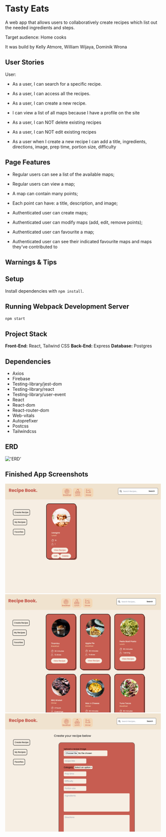 Tasty Eats 
=========

A web app that allows users to collaboratively create recipes which list out the needed ingredients and steps. 

Target audience: Home cooks 

It was build by Kelly Atmore, William Wijaya, Dominik Wrona 


## User Stories

User:
- As a user, I can search for a specific recipe. 

- As a user, I can access all the recipes. 

- As a user, I can create a new recipe. 

- I can view a list of all maps because I have a profile on the site

- As a user, I can NOT delete existing recipes

- As a user, I can NOT edit existing recipes 
 
- As a user when I create a new recipe I can add a title, ingredients, directions, image, prep time, portion size, difficulty

## Page Features 

- Regular users can see a list of the available maps;

- Regular users can view a map;

- A map can contain many points;

- Each point can have: a title, description, and image;

- Authenticated user can create maps;

- Authenticated user can modify maps (add, edit, remove points);

- Authenticated user can favourite a map;

- Authenticated user can see their indicated favourite maps and maps they've contributed to

## Warnings & Tips

## Setup
Install dependencies with `npm install`.
## Running Webpack Development Server
```sh
npm start
```


## Project Stack
__Front-End:__ React, Tailwind CSS
__Back-End:__ Express
__Database:__ Postgres

## Dependencies

- Axios
- Firebase
- Testing-library/jest-dom
- Testing-library/react
- Testing-library/user-event
- React
- React-dom
- React-router-dom
- Web-vitals
- Autoprefixer
- Postcss
- Tailwindcss
 
## ERD

!['ERD'](client/src/docs/ERD.png)

## Finished App Screenshots
![Screenshot](https://github.com/icoolww/tasty-eats/blob/main/client/public/docs/my%20recipe%20page.png)
![Screenshot](https://github.com/icoolww/tasty-eats/blob/main/client/public/docs/main%20page.png)
![Screenshot](https://github.com/icoolww/tasty-eats/blob/main/client/public/docs/create%20recipe%20page.png)




